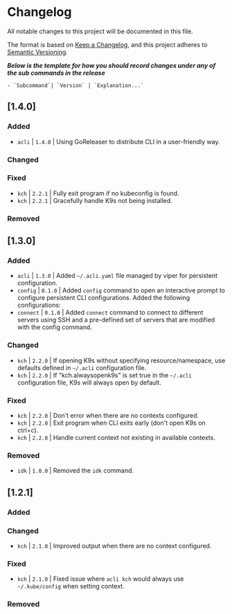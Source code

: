 # Changelog

All notable changes to this project will be documented in this file.

The format is based on [Keep a Changelog](https://keepachangelog.com/en/1.0.0/),
and this project adheres to [Semantic Versioning](https://semver.org/spec/v2.0.0.html).


***Below is the template for how you should record changes under any of the sub commands in the release***
```
- `Subcommand`| `Version` | `Explanation...`
```

## [1.4.0]

### Added
- `acli` | `1.4.0` | Using GoReleaser to distribute CLI in a user-friendly way.

### Changed

### Fixed
- `kch` | `2.2.1` | Fully exit program if no kubeconfig is found.
- `kch` | `2.2.1` | Gracefully handle K9s not being installed.

### Removed

## [1.3.0]

### Added
- `acli` | `1.3.0` | Added `~/.acli.yaml` file managed by viper for persistent
  configuration.
- `config` | `0.1.0` | Added `config` command to open an interactive prompt to
  configure persistent CLI configurations. Added the following configurations:
- `connect` | `0.1.0` | Added `connect` command to connect to different servers
  using SSH and a pre-defined set of servers that are modified with the config
  command.

### Changed
- `kch` | `2.2.0` | If opening K9s without specifying resource/namespace, use
  defaults defined in `~/.acli` configuration file.
- `kch` | `2.2.0` | If "kch.alwaysopenk9s" is set true in the `~/.acli`
  configuration file, K9s will always open by default.

### Fixed
- `kch` | `2.2.0` | Don't error when there are no contexts configured.
- `kch` | `2.2.0` | Exit program when CLI exits early (don't open K9s on
  ctrl+c).
- `kch` | `2.2.0` | Handle current context not existing in available contexts.

### Removed
- `idk` | `1.0.0` | Removed the `idk` command.

## [1.2.1]

### Added

### Changed
- `kch` | `2.1.0` | Improved output when there are no context configured.

### Fixed
- `kch` | `2.1.0` | Fixed issue where `acli kch` would always use
  `~/.kube/config` when setting context.

### Removed
